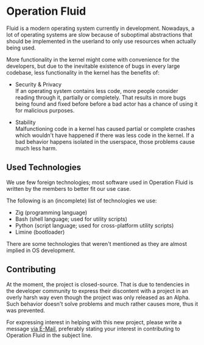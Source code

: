 # Operation Fluid

Fluid is a modern operating system currently in development. Nowadays,
a lot of operating systems are slow because of suboptimal abstractions
that should be implemented in the  userland to only use resources when
actually being used.

More functionality in  the kernel might come with  convenience for the
developers, but due to the inevitable existence of bugs in every large
codebase, less functionality in the kernel has the benefits of:

- Security & Privacy  
    If an operating  system contains less  code, more  people consider
    reading through it, partially  or completely. That results in more
    bugs being found and fixed before  before a bad actor has a chance
    of using it for malicious purposes.

- Stability  
    Malfunctioning  code in a  kernel has  caused partial or  complete
    crashes which wouldn't have happened if there was less code in the
    kernel. If a bad behavior happens isolated in the userspace, those
    problems cause much less harm.

## Used Technologies

We use few foreign technologies; most software used in Operation Fluid
is written by the members to better fit our use case.

The following is an (incomplete) list of technologies we use:

- Zig (programming language)
- Bash (shell language; used for utility scripts)
- Python (script language; used for cross-platform utility scripts)
- Limine (bootloader)

There are some technologies that  weren't mentioned as they are almost
implied in OS development.

## Contributing

At the moment, the project is closed-source. That is due to tendencies
in the developer community to express their discontent  with a project
in an overly harsh way even though the project was only released as an
Alpha. Such  behavior doesn't  solve problems  and much  rather causes
more, thus it was prevented.

For expressing interest in helping with this new project, please write
a message [via E-Mail](mailto:fluid@jarsocial.com), preferably stating
your interest in contributing to Operation Fluid in the subject line.

